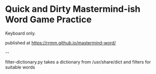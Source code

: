 

Quick and Dirty Mastermind-ish Word Game Practice
=================================================

Keyboard only.

published at <https://rrmm.github.io/mastermind-word/>

--

filter-dictionary.py takes a dictionary from /usr/share/dict and filters
for suitable words